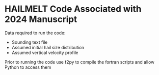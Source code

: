 # HAILMELT Code Associated with 2024 Manuscript

Data required to run the code:
- Sounding text file
- Assumed initial hail size distribution
- Assumed vertical velocity profile

Prior to running the code use f2py to compile the fortran scripts and allow Python to access them
